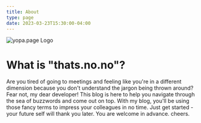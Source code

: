 ```yaml
---
title: About
type: page
date: 2023-03-23T15:30:00-04:00
---
```


![yopa.page Logo](images/angry-oni.png)

# What is "thats.no.no"?

Are you tired of going to meetings and feeling like you're in a different dimension because you don't understand the jargon being thrown around? Fear not, my dear developer! This blog is here to help you navigate through the sea of buzzwords and come out on top. With my blog, you'll be using those fancy terms to impress your colleagues in no time. Just get started - your future self will thank you later. You are welcome in advance. cheers.
